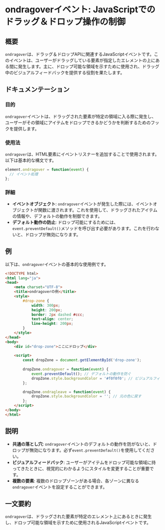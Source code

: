 <!--
Meta Description: # ondragoverイベント: JavaScriptでのドラッグ＆ドロップ操作の制御 ## 概要 `ondragover`は、ドラッグ＆ドロップAPIに関連するJavaScriptイベントです。このイベントは、ユーザーがドラッグしている要素が指定したエレメントの上にある間に発生します。主に、ドロ...
Meta Keywords: ondragover, event, dropzone, html, style
-->

# ondragoverイベント: JavaScriptでのドラッグ＆ドロップ操作の制御

## 概要
`ondragover`は、ドラッグ＆ドロップAPIに関連するJavaScriptイベントです。このイベントは、ユーザーがドラッグしている要素が指定したエレメントの上にある間に発生します。主に、ドロップ可能な領域を示すために使用され、ドラッグ中のビジュアルフィードバックを提供する役割を果たします。

## ドキュメンテーション
### 目的
`ondragover`イベントは、ドラッグされた要素が特定の領域に入る際に発生し、ユーザーがその領域にアイテムをドロップできるかどうかを判断するためのフックを提供します。

### 使用法
`ondragover`は、HTML要素にイベントリスナーを追加することで使用されます。以下は基本的な構文です。

```javascript
element.ondragover = function(event) {
  // イベント処理
};
```

### 詳細
- **イベントオブジェクト**: `ondragover`イベントが発生した際には、イベントオブジェクトが関数に渡されます。これを使用して、ドラッグされたアイテムの情報や、デフォルトの動作を制御できます。
- **デフォルト動作の防止**: ドロップ可能にするためには、`event.preventDefault()`メソッドを呼び出す必要があります。これを行わないと、ドロップが無効になります。

## 例
以下は、`ondragover`イベントの基本的な使用例です。

```html
<!DOCTYPE html>
<html lang="ja">
<head>
    <meta charset="UTF-8">
    <title>ondragoverの例</title>
    <style>
        #drop-zone {
            width: 300px;
            height: 200px;
            border: 2px dashed #ccc;
            text-align: center;
            line-height: 200px;
        }
    </style>
</head>
<body>
    <div id="drop-zone">ここにドロップ</div>
    
    <script>
        const dropZone = document.getElementById('drop-zone');
        
        dropZone.ondragover = function(event) {
            event.preventDefault(); // デフォルトの動作を防ぐ
            dropZone.style.backgroundColor = '#f0f0f0'; // ビジュアルフィードバック
        };

        dropZone.ondragleave = function(event) {
            dropZone.style.backgroundColor = ''; // 元の色に戻す
        };
    </script>
</body>
</html>
```

## 説明
- **共通の落とし穴**: `ondragover`イベントのデフォルトの動作を防がないと、ドロップが無効になります。必ず`event.preventDefault()`を使用してください。
- **ビジュアルフィードバック**: ユーザーがアイテムをドロップ可能な領域に持ってきたときに、視覚的にわかるようにスタイルを変更することが重要です。
- **複数の要素**: 複数のドロップゾーンがある場合、各ゾーンに異なる`ondragover`イベントを設定することができます。

## 一文要約
`ondragover`は、ドラッグされた要素が特定のエレメント上にあるときに発生し、ドロップ可能な領域を示すために使用されるJavaScriptイベントです。
